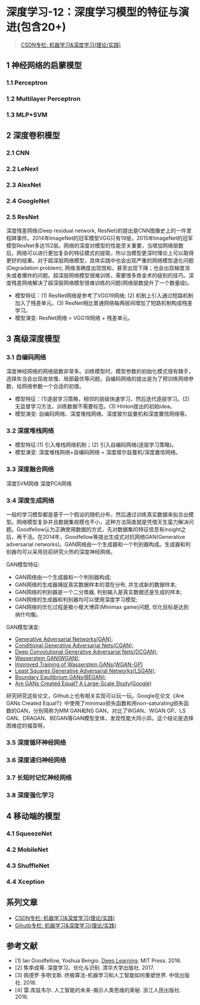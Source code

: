 # 深度学习-12：深度学习模型的特征与演进(包含20+)

> [CSDN专栏: 机器学习&深度学习(理论/实践)](https://blog.csdn.net/column/details/27839.html)

## 1 神经网络的启蒙模型

### 1.1 Perceptron

### 1.2 Multilayer Perceptron

### 1.3 MLP+SVM

## 2 深度卷积模型

### 2.1 CNN

### 2.2 LeNext

### 2.3 AlexNet

### 2.4 GoogleNet

### 2.5 ResNet

深度残差网络(Deep residual network, ResNet)的提出是CNN图像史上的一件里程碑事件。2014年ImageNet的冠军模型VGG只有19层，2015年ImageNet的冠军模型ResNet多达152层。网络的深度对模型的性能至关重要，当增加网络层数后，网络可以进行更加复杂的特征模式的提取，所以当模型更深时理论上可以取得更好的结果。对于超深层网络模型，具体实践中也会出现严重的网络模型退化问题(Degradation problem), 网络准确度出现饱和，甚至出现下降；也会出现梯度消失或者爆炸的问题。超深层网络模型很难训练，需要很多炼金术的级别的技巧。深度残差网络解决了超深层网络模型很难训练的问题(网络层数提升了一个数量级)。

- 模型特征：(1) ResNet网络是参考了VGG19网络; (2) 机制上引入通过短路机制加入了残差单元。(3) ResNet相比普通网络每两层间增加了短路机制构成残差学习。
- 模型演变: ResNet网络 = VGG19网络 + 残差单元。

## 3 高级深度模型

### 3.1 自编码网络

深度神经网络的网络层数非常多。训练模型时，模型参数的初始化模式很有棘手，选择失当会出现收敛慢、局部最优等问题。自编码网络的提出是为了预训练网络参数，给网络参数一个合适的初值。

- 模型特征：(1)逐层学习策略，相邻的层级快速学习，然后迭代逐层学习。(2) 无监督学习方法，训练数据不需要标签。(3) Hinton提出的初始idea。
- 模型演变: 自编码网络、深度堆栈网络、深度玻尔兹曼机和深度置信网络等。

### 3.2 深度堆栈网络

- 模型特征:(1) 引入堆栈网络机制；(2) 引入自编码网络(逐层学习策略)。
- 模型演变: 深度堆栈网络+自编码网络 = 深度玻尔兹曼机/深度置信网络。

### 3.3 深度融合网络

深度SVM网络
深度PCA网络

### 3.4 深度生成网络

一般的学习模型都是基于一个假设的随机分布，然后通过训练真实数据来拟合出模型。网络模型复杂并且数据集规模也不小，这种方法简直就是凭借天生蛮力解决问题。Goodfellow认为正确使用数据的方式，先对数据集的特征信息有insight之后，再干活。在2014年，Goodfellow等提出生成式对抗网络GAN(Generative adversarial networks)。GAN网络由一个生成器和一个判别器构成。生成器和判别器均可以采用目前研究火热的深度神经网络。

GAN模型特征:

- GAN网络由一个生成器和一个判别器构成;
- GAN网络的生成器捕捉真实数据样本的潜在分布, 并生成新的数据样本;
- GAN网络的判别器是一个二分类器, 判别输入是真实数据还是生成的样本;
- GAN网络的生成器和判别器均可以使用深度学习模型;
- GAN网络的优化过程是极小极大博弈(Minimax game)问题, 优化目标是达到纳什均衡。

GAN模型演变:  

- [Generative Adversarial Networks(GAN)](https://arxiv.org/abs/1406.2661);
- [Conditional Generative Adversarial Nets(CGAN)](https://arxiv.org/pdf/1411.1784);
- [Deep Convolutional Generative Adversarial Nets(DCGAN)](http://arxiv.org/abs/1511.06434);
- [Wasserstein GAN(WGAN)](https://arxiv.org/abs/1701.07875);
- [Improved Training of Wasserstein GANs(WGAN-GP)](https://arxiv.org/abs/1704.00028)
- [Least Squares Generative Adversarial Networks(LSGAN)](https://arxiv.org/abs/1611.04076);
- [Boundary Equilibrium GANs(BEGAN)](https://arxiv.org/abs/1703.10717);
- [Are GANs Created Equal? A Large-Scale Study(Google)](https://arxiv.org/abs/1711.10337)

研究研究这些论文，Github上也有相关实现可以玩一玩。Google在论文《Are GANs Created Equal?》中使用了minimax损失函数和用non-saturating损失函数的GAN，分别简称为MM GAN和NS GAN，对比了WGAN、WGAN GP、LS GAN、DRAGAN、BEGAN等GAN模型变体，发现性能大同小异。这个结论是选择困难症的福音呀。

### 3.5 深度循环神经网络

### 3.6 深度递归神经网络

### 3.7 长短时记忆神经网络

### 3.8 深度强化学习

## 4 移动端的模型

### 4.1 SqueezeNet

### 4.2 MobileNet

### 4.3 ShuffleNet

### 4.4 Xception

## 系列文章

- [CSDN专栏: 机器学习&深度学习(理论/实践)](https://blog.csdn.net/column/details/27839.html)
- [Gihutb专栏: 机器学习&深度学习(理论/实践)](https://github.com/media-tm/MTOpenML)

## 参考文献

- [1] Ian Goodfellow, Yoshua Bengio. [Deep Learning](http://www.deeplearningbook.org/). MIT Press. 2016.
- [2] 焦李成等. 深度学习、优化与识别. 清华大学出版社. 2017.
- [3] 佩德罗·多明戈斯. 终极算法-机器学习和人工智能如何重塑世界. 中信出版社. 2018.
- [4] 雷.库兹韦尔. 人工智能的未来-揭示人类思维的奥秘.  浙江人民出版社. 2016.
